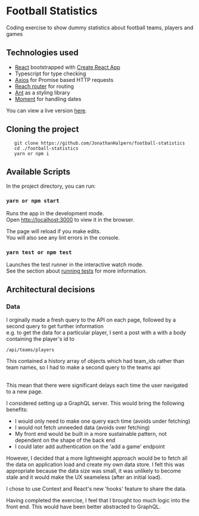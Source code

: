 # Football Statistics

Coding exercise to show dummy statistics about football teams, players and games

## Technologies used

- [React](https://github.com/facebook/react) bootstrapped with [Create React App](https://github.com/facebook/create-react-app)
- Typescript for type checking
- [Axios](https://github.com/axios/axios) for Promise based HTTP requests
- [Reach router](https://reach.tech/router) for routing
- [Ant](https://ant.design/docs/react/introduce) as a styling library
- [Moment](https://momentjs.com/) for handling dates

You can view a live version [here](https://football-statistics.netlify.com/).

## Cloning the project

```
   git clone https://github.com/JonathanHalpern/football-statistics
   cd ./football-statistics
   yarn or npm i
```

## Available Scripts

In the project directory, you can run:

### `yarn or npm start`

Runs the app in the development mode.<br>
Open [http://localhost:3000](http://localhost:3000) to view it in the browser.

The page will reload if you make edits.<br>
You will also see any lint errors in the console.

### `yarn test or npm test`

Launches the test runner in the interactive watch mode.<br>
See the section about [running tests](https://facebook.github.io/create-react-app/docs/running-tests) for more information.

## Architectural decisions

### Data

I orginally made a fresh query to the API on each page, followed by a second query to get further information
<br>
e.g. to get the data for a particular player, I sent a post with a with a body containing the player's id to

```
/api/teams/players
```

This contained a history array of objects which had team_ids rather than team names, so I had to make a second query to the teams api

<br />
This mean that there were significant delays each time the user navigated to a new page.
<br>

I considered setting up a GraphQL server. This would bring the following benefits:

- I would only need to make one query each time (avoids under fetching)
- I would not fetch unneeded data (avoids over fetching)
- My front end would be built in a more sustainable pattern, not dependent on the shape of the back end
- I could later add authentication on the 'add a game' endpoint

However, I decided that a more lightweight approach would be to fetch all the data on application load and create my own data store. I felt this was appropriate because the data size was small, it was unlikely to become stale and it would make the UX seameless (after an initial load).

I chose to use Context and React's new 'hooks' feature to share the data.

Having completed the exercise, I feel that I brought too much logic into the front end. This would have been better abstracted to GraphQL.
